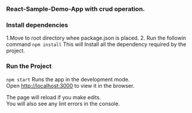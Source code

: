 ### React-Sample-Demo-App with crud operation.

### Install dependencies
1.Move to root directory whee package.json is placed.
2. Run the followin command
`npm install`
This will Install all the dependency required by the project.

### Run the Project
`npm start`
Runs the app in the development mode.<br>
Open [http://localhost:3000](http://localhost:3000) to view it in the browser.

The page will reload if you make edits.<br>
You will also see any lint errors in the console.
